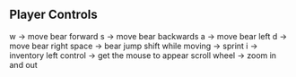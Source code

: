 Player Controls
---------------
w -> move bear forward
s -> move bear backwards
a -> move bear left
d -> move bear right
space -> bear jump
shift while moving -> sprint
i -> inventory
left control -> get the mouse to appear
scroll wheel -> zoom in and out 
